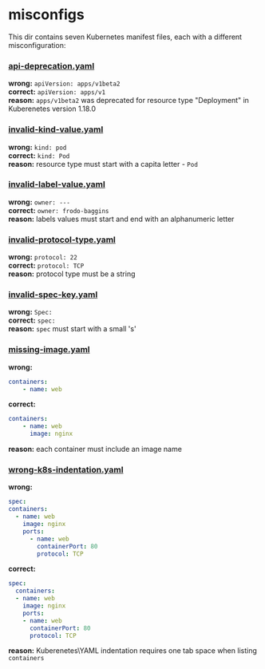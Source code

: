 # misconfigs
This dir contains seven Kubernetes manifest files, each with a different misconfiguration:  

### [api-deprecation.yaml](https://github.com/datreeio/kubernetes-schema-validation/blob/main/misconfigs/api-deprecation.yaml#L1)
**wrong:** `apiVersion: apps/v1beta2`  
**correct:** `apiVersion: apps/v1`  
**reason:** `apps/v1beta2` was deprecated for resource type "Deployment" in Kuberenetes version 1.18.0  

### [invalid-kind-value.yaml](https://github.com/datreeio/kubernetes-schema-validation/blob/main/misconfigs/invalid-kind-value.yaml#L2)
**wrong:** `kind: pod`  
**correct:** `kind: Pod`  
**reason:** resource type must start with a capita letter - `Pod`  

### [invalid-label-value.yaml](https://github.com/datreeio/kubernetes-schema-validation/blob/main/misconfigs/invalid-lable-value.yaml#L6)
**wrong:** `owner: ---`  
**correct:** `owner: frodo-baggins`  
**reason:** labels values must start and end with an alphanumeric letter

### [invalid-protocol-type.yaml](https://github.com/datreeio/kubernetes-schema-validation/blob/main/misconfigs/invalid-protocol-type.yaml#L14)
**wrong:** `protocol: 22`  
**correct:** `protocol: TCP`  
**reason:** protocol type must be a string

### [invalid-spec-key.yaml](https://github.com/datreeio/kubernetes-schema-validation/blob/main/misconfigs/invalid-spec-key.yaml#L7)
**wrong:** `Spec:`  
**correct:** `spec:`  
**reason:** `spec` must start with a small 's'

### [missing-image.yaml](https://github.com/datreeio/kubernetes-schema-validation/blob/main/misconfigs/missing-image.yaml#L9)
**wrong:**  
```yaml
containers:
    - name: web
```  
**correct:**
```yaml
containers:
    - name: web
      image: nginx
```  
**reason:** each container must include an image name

### [wrong-k8s-indentation.yaml](https://github.com/datreeio/kubernetes-schema-validation/blob/main/misconfigs/wrong-k8s-indentation.yaml#L8-L14)
**wrong:**  
```yaml
spec:
containers:
  - name: web
    image: nginx
    ports:
      - name: web
        containerPort: 80
        protocol: TCP
```
**correct:**  
```yaml
spec:
  containers:
  - name: web
    image: nginx
    ports:
    - name: web
      containerPort: 80
      protocol: TCP
```  
**reason:** Kuberenetes\YAML indentation requires one tab space when listing `containers` 
